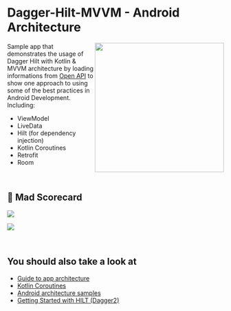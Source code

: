 # Dagger-Hilt-MVVM - Android Architecture


<img align="right" src="https://github.com/gabriel-TheCode/Dagger-Hilt-MVVM/blob/master/assets/capture.PNG" width="300">

Sample app that demonstrates the usage of Dagger Hilt with Kotlin & MVVM architecture by loading informations from [Open API](https://open-api.xyz) to show one approach to using some of the best practices in Android Development.<br/> 
Including:  
 * ViewModel
 * LiveData
 * Hilt (for dependency injection)
 * Kotlin Coroutines
 * Retrofit
 * Room

<br>

 ## 🚀 Mad Scorecard

<img src="https://github.com/gabriel-TheCode/Dagger-Hilt-MVVM/blob/master/mad_scorecard/summary.png"></img>

<img src="https://github.com/gabriel-TheCode/Dagger-Hilt-MVVM/blob/master/mad_scorecard/kotlin.png"></img>

<br>
 
 ## You should also take a look at
 * [Guide to app architecture](https://developer.android.com/jetpack/guide)
 * [Kotlin Coroutines](https://developer.android.com/kotlin/coroutines)
 * [Android architecture samples](https://github.com/android/architecture-samples)
 * [Getting Started with HILT (Dagger2)](https://www.youtube.com/watch?v=zTpM2olXCok&t=350s)
